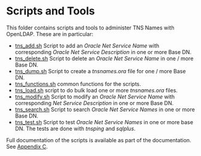 # Scripts and Tools

This folder contains scripts and tools to administer TNS Names with OpenLDAP.
These are in particular:

- [tns_add.sh](./tns_add.sh) Script to add an *Oracle Net Service Name* with
  corresponding *Oracle Net Service Description* in one or more Base DN.
- [tns_delete.sh](./tns_delete.sh) Script to delete an *Oracle Net Service Name*
  in one / more Base DN.
- [tns_dump.sh](./tns_dump.sh) Script to create a *tnsnames.ora* file for one /
  more Base DN.
- [tns_functions.sh](./tns_functions.sh) common functions for the scripts.
- [tns_load.sh](./tns_load.sh) script to do bulk load one or more *tnsnames.ora*
  files.
- [tns_modify.sh](./tns_modify.sh) Script to modify an *Oracle Net Service Name*
  with corresponding *Net Service Description* in one or more Base DN.
- [tns_search.sh](./tns_search.sh) Script to search *Oracle Net Service Names* in
  one or more Base DN.
- [tns_test.sh](./tns_test.sh) Script to test *Oracle Net Service Names* in one or
  more base DN. The tests are done with *tnsping* and *sqlplus*.

Full documentation of the scripts is available as part of the documentation. See
[Appendix C](../doc/9x93-Appendix-C_Scripts.md).
